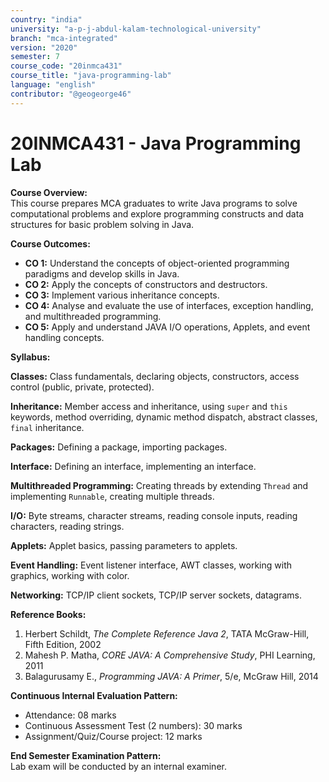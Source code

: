 ```yaml
---
country: "india"
university: "a-p-j-abdul-kalam-technological-university"
branch: "mca-integrated"
version: "2020"
semester: 7
course_code: "20inmca431"
course_title: "java-programming-lab"
language: "english"
contributor: "@geogeorge46"
---
```


# 20INMCA431 - Java Programming Lab

**Course Overview:**  
This course prepares MCA graduates to write Java programs to solve computational problems and explore programming constructs and data structures for basic problem solving in Java.

**Course Outcomes:**  
- **CO 1:** Understand the concepts of object-oriented programming paradigms and develop skills in Java.  
- **CO 2:** Apply the concepts of constructors and destructors.  
- **CO 3:** Implement various inheritance concepts.  
- **CO 4:** Analyse and evaluate the use of interfaces, exception handling, and multithreaded programming.  
- **CO 5:** Apply and understand JAVA I/O operations, Applets, and event handling concepts.

**Syllabus:**  

**Classes:** Class fundamentals, declaring objects, constructors, access control (public, private, protected).  

**Inheritance:** Member access and inheritance, using `super` and `this` keywords, method overriding, dynamic method dispatch, abstract classes, `final` inheritance.  

**Packages:** Defining a package, importing packages.  

**Interface:** Defining an interface, implementing an interface.  

**Multithreaded Programming:** Creating threads by extending `Thread` and implementing `Runnable`, creating multiple threads.  

**I/O:** Byte streams, character streams, reading console inputs, reading characters, reading strings.  

**Applets:** Applet basics, passing parameters to applets.  

**Event Handling:** Event listener interface, AWT classes, working with graphics, working with color.  

**Networking:** TCP/IP client sockets, TCP/IP server sockets, datagrams.

**Reference Books:**  
1. Herbert Schildt, *The Complete Reference Java 2*, TATA McGraw-Hill, Fifth Edition, 2002  
2. Mahesh P. Matha, *CORE JAVA: A Comprehensive Study*, PHI Learning, 2011  
3. Balagurusamy E., *Programming JAVA: A Primer*, 5/e, McGraw Hill, 2014

**Continuous Internal Evaluation Pattern:**  
- Attendance: 08 marks  
- Continuous Assessment Test (2 numbers): 30 marks  
- Assignment/Quiz/Course project: 12 marks  

**End Semester Examination Pattern:**  
Lab exam will be conducted by an internal examiner.
